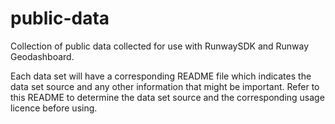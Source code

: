 # public-data
Collection of public data collected for use with RunwaySDK and Runway Geodashboard.

Each data set will have a corresponding README file which indicates the data set source and any other information that might be important. 
Refer to this README to determine the data set source and the corresponding usage licence before using.   
